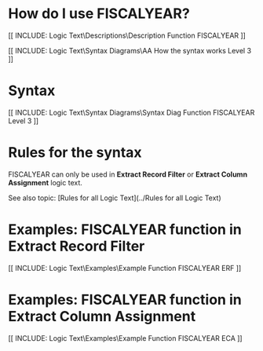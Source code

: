 
# How do I use FISCALYEAR? 

[[ INCLUDE: Logic Text\Descriptions\Description Function FISCALYEAR ]]

[[ INCLUDE: Logic Text\Syntax Diagrams\AA How the syntax works Level 3 ]]

# Syntax 

[[ INCLUDE: Logic Text\Syntax Diagrams\Syntax Diag Function FISCALYEAR Level 3 ]]

# Rules for the syntax 

FISCALYEAR can only be used in **Extract Record Filter** or **Extract Column Assignment** logic text.

See also topic: [Rules for all Logic Text](../Rules for all Logic Text) 

# Examples: FISCALYEAR function in Extract Record Filter 

[[ INCLUDE: Logic Text\Examples\Example Function FISCALYEAR ERF ]]

# Examples: FISCALYEAR function in Extract Column Assignment 

[[ INCLUDE: Logic Text\Examples\Example Function FISCALYEAR ECA ]]

